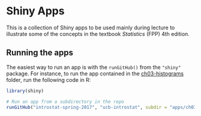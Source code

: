 # Shiny Apps

This is a collection of Shiny apps to be used mainly during lecture to illustrate some of the concepts in the textbook _Statistics_ (FPP) 4th edition.


## Running the apps

The easiest way to run an app is with the `runGitHub()` from the `"shiny"` package. For instance, to run the app contained in the [ch03-histograms](/ch03-histograms) folder, run the following code in R:

```R
library(shiny)

# Run an app from a subdirectory in the repo
runGitHub("introstat-spring-2017", "ucb-introstat", subdir = "apps/ch03-histograms")
```
